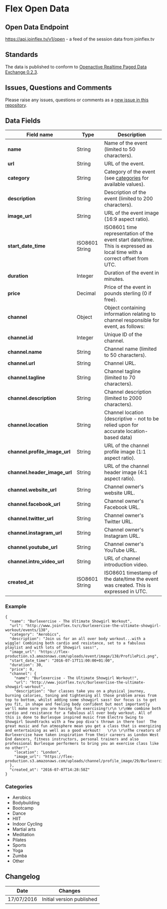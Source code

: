 # Flex Open Data

## Open Data Endpoint
https://api.joinflex.tv/v1/open - a feed of the session data from joinflex.tv

## Standards
The data is published to conform to [Openactive Realtime Paged Data Exchange 0.2.3](https://www.openactive.io/realtime-paged-data-exchange/0.2.3/).

## Issues, Questions and Comments
Please raise any issues, questions or comments as a [new issue in this repository](https://github.com/flex-tv/opendata/issues).

## Data Fields

| Field name | Type | Description |
|---|---|---|
| **name** | String | Name of the event (limited to 50 characters). |
| **url** | String | URL of the event. |
| **category** | String | Category of the event (see [categories](#categories) for available values). |
| **description** | String | Description of the event (limited to 200 characters). |
| **image_url** | String | URL of the event image (16:9 aspect ratio). |
| **start_date_time** | ISO8601 String | ISO8601 time representation of the event start date/time. This is expressed as local time with a correct offset from UTC. |
| **duration** | Integer | Duration of the event in minutes. |
| **price** | Decimal | Price of the event in pounds sterling (0 if free). |
| **channel** | Object | 	Object containing information relating to channel responsible for event, as follows: |
| **channel.id** | Integer | Unique ID of the channel. |
| **channel.name** | String | Channel name (limited to 50 characters). |
| **channel.url** | String | 	Channel URL. |
| **channel.tagline** | String | Channel tagline (limited to 70 characters). |
| **channel.description** | String | Channel description (limited to 2000 characters). |
| **channel.location** | String | Channel location (descriptive - not to be relied upon for accurate location-based data) |
| **channel.profile_image_url** | String | URL of the channel profile image (1:1 aspect ratio). |
| **channel.header_image_url** | String | URL of the channel header image (4:1 aspect ratio). |
| **channel.website_url** | String | Channel owner's website URL. |
| **channel.facebook_url** | String | Channel owner's Facebook URL. |
| **channel.twitter_url** | String | Channel owner's Twitter URL. |
| **channel.instagram_url** | String | Channel owner's Instagram URL. |
| **channel.youtube_url** | String | Channel owner's YouTube URL. |
| **channel.intro_video_url** | String | URL of channel introduction video. |
| **created_at** | ISO8601 String | 	ISO8601 timestamp of the date/time the event was created. This is expressed in UTC. |

### Example

```
{
  "name": "Burlexercise - The Ultimate Showgirl Workout",
  "url": "http://www.joinflex.tv/c/burlexercise-the-ultimate-showgirl-workout/events/138",
  "category": "Aerobics",
  "description": "Join us for an all over body workout...with a wiggle! Combining both cardio and resistance, set to a fabulous playlist and with lots of Showgirl sass!",
  "image_url": "https://flex-production.s3.amazonaws.com/uploads/event/image/138/ProfilePic1.png",
  "start_date_time": "2016-07-17T11:00:00+01:00",
  "duration": 30,
  "price": 0,
  "channel": {
    "name": "Burlexercise - The Ultimate Showgirl Workout!",
    "url": "http://www.joinflex.tv/c/burlexercise-the-ultimate-showgirl-workout",
    "description": "Our classes take you on a physical journey, burning calories, toning and tightening all those problem areas from top to bottom, whilst adding some showgirl sass! Our focus is to get you fit, in shape and feeling body confident but most importantly we'll make sure you are having fun exercising!\r\n \r\nWe combine both cardio and resistance for a fabulous all over body workout. All of this is done to Burlesque inspired music from Electro Swing to Showgirl Soundtracks with a few pop diva's thrown in there too!  The great music and fun atmosphere mean you get a class that is energizing and entertaining as well as a good workout!   \r\n \r\nThe creators of Burlexercise have taken inspiration from their careers as London West End dancers, fitness instructors, personal trainers and also professional Burlesque performers to bring you an exercise class like no other!",
    "location": "London",
    "image_url": "https://flex-production.s3.amazonaws.com/uploads/channel/profile_image/29/Burlexercise_tile.png"
  },
  "created_at": "2016-07-07T14:28:58Z"
}
```

### Categories

* Aerobics
* Bodybuilding
* Bootcamp
* Dance
* HIIT
* Indoor Cycling
* Martial arts
* Meditation
* Pilates
* Sports
* Yoga
* Zumba
* Other

## Changelog

| Date | Changes |
|---|---|
| 17/07/2016 | Initial version published |
